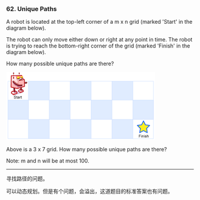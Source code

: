 ### 62. Unique Paths

A robot is located at the top-left corner of a m x n grid (marked 'Start' in the diagram below).

The robot can only move either down or right at any point in time. The robot is trying to reach the bottom-right corner of the grid (marked 'Finish' in the diagram below).

How many possible unique paths are there?

![](robot_maze.png)

Above is a 3 x 7 grid. How many possible unique paths are there?

Note: m and n will be at most 100.

* * *

寻找路径的问题。  

可以动态规划。但是有个问题，会溢出，这道题目的标准答案也有问题。   



